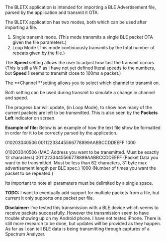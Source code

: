 The BLETX application is intended for importing a BLE Advertisement file, parsed by the application and transmit it OTA.

The BLETX application has two modes, both which can be used after importing a file.

1. Single transmit mode. (This mode transmits a single BLE packet OTA given the file parameters.)
2. Loop Mode (This mode continuously transmits by the total number of repeats given by the file.)

The **Speed** setting allows the user to adjust how fast the transmit occurs. (This is still a WIP as I have not yet defined literal speeds to the numbers, but **Speed 1** seems to transmit close to 100ms a packet.)

The **Channel **setting allows you to select which channel to transmit on.

Both setting can be used during transmit to simulate a change in channel and speed.

The progress bar will update, (in Loop Mode), to show how many of the current packets are left to be transmitted. This is also seen by the **Packets Left** indicator on screen.

**Example of file:**
Below is an example of how the text file show be formatted in order for it to be correctly parsed by the application.

010203040506 00112233445566778899AABBCCDDEEFF 1000

010203040506 (MAC Address you want to be transmitted. Must be exactly 12 characters)
00112233445566778899AABBCCDDEEFF (Packet Data you want to be transmitted. Must be less than 62 characters, 31 byte max advertisement length per BLE spec.)
1000 (Number of times you want the packet to be repeated.)

Its important to note all parameters must be delimited by a single space.

**TODO:** I want to eventually add support for multiple packets from a file, but current it only supports one packet per file.

**Disclaimer:** I've tested this transmission with a BLE device which seems to receive packets successfully. However the transmission seem to have trouble showing up on my Android phone. I have not tested iPhone. There is still more research to be done, but updates will be provided as they happen. As far as I can tell BLE data is being transmitting through captures of a Spectrum Analyzer.